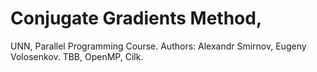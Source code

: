 # Conjugate Gradients Method, 
UNN, Parallel Programming Course.
Authors: Alexandr Smirnov, Eugeny Volosenkov.
TBB, OpenMP, Cilk.

